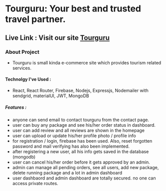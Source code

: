 # Tourguru: Your best and trusted travel partner.

## Live Link : Visit our site [Tourguru](https://tourguru.netlify.app/)

### About Project

- Tourguru is small kinda e-commerce site which provides tourism related services.

#### Technolgy I've Used :

- React, React Router, Firebase, Nodejs, Expressjs, Nodemailer with sendgrid, materialUI, JWT, MongoDB

##### Features :

- anyone can send email to contact tourguru from the contact page.
- user can buy any package and see his/her order status in dashboard.
- user can add review and all reviews are shown in the homepage
- user can upload or update his/her profile photo / profile info
- for registration / login, firebase has been used. Also, reset forgotten password and mail verifying has also been implemented.
- after registering a new user, all his info gets saved in the database (mongodb)
- user can cancel his/her order before it gets approved by an admin.
- admin can manage all pending orders, see all users, add new package, delete running package and a lot in admin dashboard
- user dashbaord and admin dashboard are totally secured. no one can access private routes.
